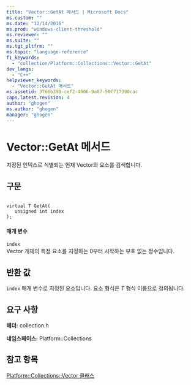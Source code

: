 ```yaml
---
title: "Vector::GetAt 메서드 | Microsoft Docs"
ms.custom: ""
ms.date: "12/14/2016"
ms.prod: "windows-client-threshold"
ms.reviewer: ""
ms.suite: ""
ms.tgt_pltfrm: ""
ms.topic: "language-reference"
f1_keywords: 
  - "collection/Platform::Collections::Vector::GetAt"
dev_langs: 
  - "C++"
helpviewer_keywords: 
  - "Vector::GetAt 메서드"
ms.assetid: 3766b399-cef2-4006-9a87-50f717390cac
caps.latest.revision: 4
author: "ghogen"
ms.author: "ghogen"
manager: "ghogen"
---
```

# Vector::GetAt 메서드
지정된 인덱스로 식별되는 현재 Vector의 요소를 검색합니다.  
  
## 구문  
  
```  
  
virtual T GetAt(  
   unsigned int index  
);  
```  
  
#### 매개 변수  
 `index`  
 Vector 개체의 특정 요소를 지정하는 0부터 시작하는 부호 없는 정수입니다.  
  
## 반환 값  
 `index` 매개 변수로 지정된 요소입니다. 요소 형식은 *T* 형식 이름으로 정의됩니다.  
  
## 요구 사항  
 **헤더:** collection.h  
  
 **네임스페이스:** Platform::Collections  
  
## 참고 항목  
 [Platform::Collections::Vector 클래스](../cppcx/platform-collections-vector-class.md)